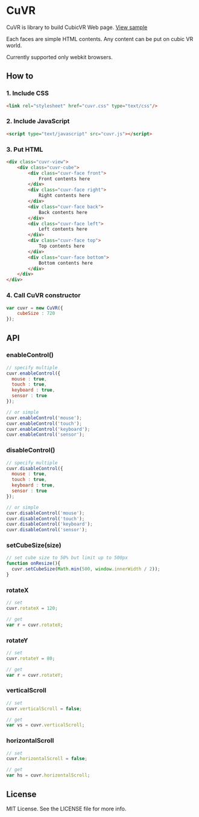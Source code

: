 CuVR
=====

CuVR is library to build CubicVR Web page. [View sample](http://ejeinc.github.io/CuVR/)

Each faces are simple HTML contents. Any content can be put on cubic VR world.

Currently supported only webkit browsers.

## How to

### 1. Include CSS

```html
<link rel="stylesheet" href="cuvr.css" type="text/css"/>
```

### 2. Include JavaScript

```html
<script type="text/javascript" src="cuvr.js"></script>
```

### 3. Put HTML

```html
<div class="cuvr-view">
	<div class="cuvr-cube">
		<div class="cuvr-face front">
			Front contents here
		</div>
		<div class="cuvr-face right">
			Right contents here
		</div>
		<div class="cuvr-face back">
			Back contents here
		</div>
		<div class="cuvr-face left">
			Left contents here
		</div>
		<div class="cuvr-face top">
			Top contents here
		</div>
		<div class="cuvr-face bottom">
			Bottom contents here
		</div>
	</div>
</div>
```

### 4. Call CuVR constructor

```JavaScript		
var cuvr = new CuVR({
	cubeSize : 720
});
```

## API

### enableControl()

```JavaScript
// specify multiple
cuvr.enableControl({
  mouse : true,
  touch : true,
  keyboard : true,
  sensor : true
});

// or simple
cuvr.enableControl('mouse');
cuvr.enableControl('touch');
cuvr.enableControl('keyboard');
cuvr.enableControl('sensor');
```

### disableControl()

```JavaScript
// specify multiple
cuvr.disableControl({
  mouse : true,
  touch : true,
  keyboard : true,
  sensor : true
});

// or simple
cuvr.disableControl('mouse');
cuvr.disableControl('touch');
cuvr.disableControl('keyboard');
cuvr.disableControl('sensor');
```

### setCubeSize(size)

```JavaScript
// set cube size to 50% but limit up to 500px
function onResize(){
  cuvr.setCubeSize(Math.min(500, window.innerWidth / 2));
}
```

### rotateX

```JavaScript
// set
cuvr.rotateX = 120;

// get
var r = cuvr.rotateX;
```

### rotateY

```JavaScript
// set
cuvr.rotateY = 80;

// get
var r = cuvr.rotateY;
```

### verticalScroll

```JavaScript
// set
cuvr.verticalScroll = false;

// get
var vs = cuvr.verticalScroll;
```

### horizontalScroll

```JavaScript
// set
cuvr.horizontalScroll = false;

// get
var hs = cuvr.horizontalScroll;
```

## License

MIT License. See the LICENSE file for more info.
